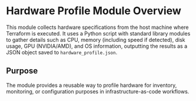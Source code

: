 # Hardware Profile Module Overview

This module collects hardware specifications from the host machine where Terraform is executed. It uses a Python script with standard library modules to gather details such as CPU, memory (including speed if detected), disk usage, GPU (NVIDIA/AMD), and OS information, outputting the results as a JSON object saved to `hardware_profile.json`.

## Purpose
The module provides a reusable way to profile hardware for inventory, monitoring, or configuration purposes in infrastructure-as-code workflows.

